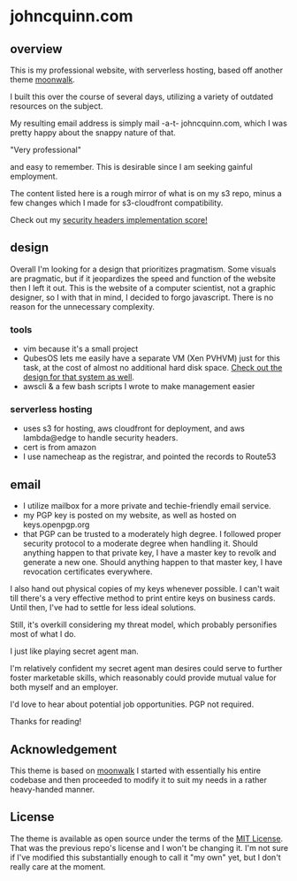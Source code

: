 # johncquinn.com


## overview

This is my professional website, with serverless hosting, based off another theme [moonwalk](https://github.com/abhinavs/moonwalk).

I built this over the course of several days, utilizing a variety of outdated resources on the subject. 

My resulting email address is simply mail -a-t- johncquinn.com, which I was pretty happy about the snappy nature of that. 

"Very professional" 

and easy to remember. This is desirable since I am seeking gainful employment.

The content listed here is a rough mirror of what is on my s3 repo, minus a few changes which I made for s3-cloudfront compatibility.

Check out my [security headers implementation score!](https://securityheaders.com/?q=www.johncquinn.com&followRedirects=on)

## design

Overall I'm looking for a design that prioritizes pragmatism. Some visuals are pragmatic, but if it jeopardizes the speed and function of the website then I left it out. This is the website of a computer scientist, not a graphic designer, so I with that in mind, I decided to forgo javascript. There is no reason for the unnecessary complexity.


### tools

- vim because it's a small project
- QubesOS lets me easily have a separate VM (Xen PVHVM) just for this task, at the cost of almost no additional hard disk space. [Check out the design for that system as well](https://www.johncquinn.com/hardened-qubes-os).
- awscli & a few bash scripts I wrote to make management easier

### serverless hosting

- uses s3 for hosting, aws cloudfront for deployment, and aws lambda@edge to handle security headers.
- cert is from amazon
- I use namecheap as the registrar, and pointed the records to Route53

## email

- I utilize mailbox for a more private and techie-friendly email service. 
- my PGP key is posted on my website, as well as hosted on keys.openpgp.org
- that PGP can be trusted to a moderately high degree. I followed proper security protocol to a moderate degree when handling it. 
Should anything happen to that private key, I have a master key to revolk and generate a new one.
Should anything happen to that master key, I have revocation certificates everywhere.

I also hand out physical copies of my keys whenever possible. I can't wait till there's a very effective method to print entire keys on business cards.
Until then, I've had to settle for less ideal solutions.

Still, it's overkill considering my threat model, which probably personifies most of what I do.

I just like playing secret agent man.

I'm relatively confident my secret agent man desires could serve to further foster marketable skills, which reasonably could provide mutual value
for both myself and an employer.

I'd love to hear about potential job opportunities. PGP not required.

Thanks for reading!

## Acknowledgement
This theme is based on [moonwalk](https://github.com/abhinavs/moonwalk)
I started with essentially his entire codebase and then proceeded to modify it to suit my needs in a rather heavy-handed manner.

## License

The theme is available as open source under the terms of the [MIT License](https://opensource.org/licenses/MIT).
That was the previous repo's license and I won't be changing it. I'm not sure if I've modified this substantially enough to call it "my own" yet,
but I don't really care at the moment.
